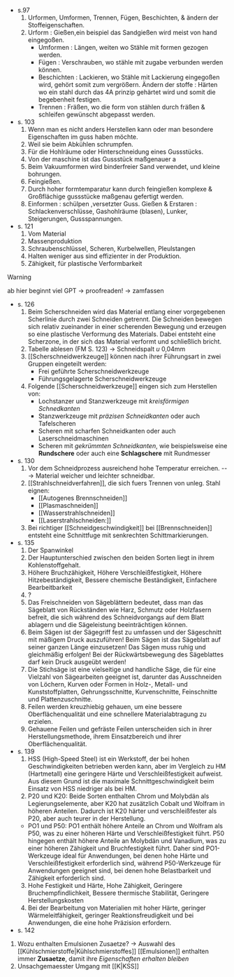 - s.97
	1. Urformen, Umformen, Trennen, Fügen, Beschichten, & ändern der Stoffeigenschaften.
	2. Urform : Gießen,ein beispiel das Sandgießen wird meist von hand eingegoßen. 
		- Umformen : Längen, weiten wo Stähle mit formen gezogen werden.
		-  Fügen : Verschrauben, wo stähle mit zugabe verbunden werden können.
		 - Beschichten : Lackieren, wo Stähle mit Lackierung eingegoßen wird, gehört somit zum vergrößern.
		 Ändern der stoffe : Härten wo ein stahl durch das 4A prinzip gehärtet wird und somit die begebenheit festigen.
		- Trennen : Fräßen, wo die form von stählen durch fräßen & schleifen gewünscht abgepasst werden.
- s. 103
	1. Wenn man es nicht anders Herstellen kann oder man besondere Eigenschaften im guss haben möchte.
	2. Weil sie beim Abkühlen schrumpfen.
	3. Für die Hohlräume oder Hinterschneidung eines Gussstücks.
	4. Von der maschine ist das Gussstück maßgenauer a
	5. Beim Vakuumformen wird binderfreier Sand verwendet, und kleine bohrungen.
	6. Feingießen.
	7. Durch hoher formtemparatur kann durch feingießen komplexe & Großflächige gussstücke maßgenau gefertigt werden.
	8. Einformen : schülpen ,versetzter Guss.
	Gießen & Erstaren : Schlackenverschlüsse, Gashohlräume (blasen), Lunker,
	 Steigerungen, Gussspannungen.
- s. 121
	1.  Vom Material
	2. Massenproduktion
	3. Schraubenschlüssel, Scheren, Kurbelwellen, Pleulstangen
	4. Halten weniger aus sind effizienter in der Produktion. 
	5. Zähigkeit, für plastische Verformbarkeit

>[!warning]
ab hier beginnt viel GPT -> proofreaden! -> zamfassen

- s. 126
	1. Beim Scherschneiden wird das Material entlang einer vorgegebenen Scherlinie durch zwei Schneiden getrennt. Die Schneiden bewegen sich relativ zueinander in einer scherenden Bewegung und erzeugen so eine plastische Verformung des Materials. Dabei entsteht eine Scherzone, in der sich das Material verformt und schließlich bricht.
	2. Tabelle ablesen (FM S. 123) -> Schneidspalt *u* 0,04mm
	3. [[Scherschneidwerkzeuge]] können nach ihrer Führungsart in zwei Gruppen eingeteilt werden: 
		- Frei geführte Scherschneidwerkzeuge
		- Führungsgelagerte Scherschneidwerkzeuge
	4. Folgende [[Scherschneidwerkzeuge]] eingen sich zum Herstellen von:
		- Lochstanzer und Stanzwerkzeuge mit *kreisförmigen Schnedkanten* 
		- Stanzwerkzeuge mit *präzisen Schneidkanten* oder auch Tafelscheren
		- Scheren mit scharfen Schneidkanten oder auch Laserschneidmaschinen
		- Scheren mit *gekrümmten Schneidkanten*, wie beispielsweise eine **Rundschere** oder auch eine **Schlagschere** mit Rundmesser
- s. 130
	1. Vor dem Schneidprozess ausreichend hohe Temperatur erreichen. ---> Material weicher und leichter schneidbar. 
	2.  [[Strahlschneidverfahren]], die sich fuers Trennen von unleg. Stahl eignen:
		- [[Autogenes Brennschneiden]]
		- [[Plasmaschneiden]]
		- [[Wasserstrahlschneiden]]
		- [[Laserstrahlschneiden:]]
	3. Bei richtiger [[Schneidgeschwindigkeit]] bei [[Brennschneiden]] entsteht eine Schnittfuge mit senkrechten Schittmarkierungen.
-  s. 135 
	1.  Der Spanwinkel
	2. Der Hauptunterschied zwischen den beiden Sorten liegt in ihrem Kohlenstoffgehalt.
	3. Höhere Bruchzähigkeit, Höhere Verschleißfestigkeit, Höhere Hitzebeständigkeit, Bessere chemische Beständigkeit, Einfachere Bearbeitbarkeit
	4. ?
	5. Das Freischneiden von Sägeblättern bedeutet, dass man das Sägeblatt von Rückständen wie Harz, Schmutz oder Holzfasern befreit, die sich während des Schneidvorgangs auf dem Blatt ablagern und die Sägeleistung beeinträchtigen können.
	6. Beim Sägen ist der Sägegriff fest zu umfassen und der Sägeschnitt mit mäßigem Druck auszuführen! Beim Sägen ist das Sägeblatt auf seiner ganzen Länge einzusetzen! Das Sägen muss ruhig und gleichmäßig erfolgen! Bei der Rückwärtsbewegung des Sägeblattes darf kein Druck ausgeübt werden!
	7. Die Stichsäge ist eine vielseitige und handliche Säge, die für eine Vielzahl von Sägearbeiten geeignet ist, darunter das Ausschneiden von Löchern, Kurven oder Formen in Holz-, Metall- und Kunststoffplatten, Gehrungsschnitte, Kurvenschnitte, Feinschnitte und Plattenzuschnitte.
	8. Feilen werden kreuzhiebig gehauen, um eine bessere Oberflächenqualität und eine schnellere Materialabtragung zu erzielen.
	9. Gehauene Feilen und gefräste Feilen unterscheiden sich in ihrer Herstellungsmethode, ihrem Einsatzbereich und ihrer Oberflächenqualität.
-   s. 139
	1. HSS (High-Speed Steel) ist ein Werkstoff, der bei hohen Geschwindigkeiten betrieben werden kann, aber im Vergleich zu HM (Hartmetall) eine geringere Härte und Verschleißfestigkeit aufweist. Aus diesem Grund ist die maximale Schnittgeschwindigkeit beim Einsatz von HSS niedriger als bei HM.
	2. P20 und K20: Beide Sorten enthalten Chrom und Molybdän als Legierungselemente, aber K20 hat zusätzlich Cobalt und Wolfram in höheren Anteilen. Dadurch ist K20 härter und verschleißfester als P20, aber auch teurer in der Herstellung.
	 - PO1 und P50: PO1 enthält höhere Anteile an Chrom und Wolfram als P50, was zu einer höheren Härte und Verschleißfestigkeit führt. P50 hingegen enthält höhere Anteile an Molybdän und Vanadium, was zu einer höheren Zähigkeit und Bruchfestigkeit führt. Daher sind PO1-Werkzeuge ideal für Anwendungen, bei denen hohe Härte und Verschleißfestigkeit erforderlich sind, während P50-Werkzeuge für Anwendungen geeignet sind, bei denen hohe Belastbarkeit und Zähigkeit erforderlich sind.
	3. Hohe Festigkeit und Härte, Hohe Zähigkeit, Geringere Bruchempfindlichkeit, Bessere thermische Stabilität, Geringere Herstellungskosten
	4. Bei der Bearbeitung von Materialien mit hoher Härte, geringer Wärmeleitfähigkeit, geringer Reaktionsfreudigkeit und bei Anwendungen, die eine hohe Präzision erfordern.
- s. 142
1. Wozu enthalten Emulsionen Zusaetze? -> Auswahl des [[Kühlschmierstoffe|Kühlschmierstoffes]]
    [[Emulsionen]] enthalten immer **Zusaetze**, damit ihre *Eigenschaften erhalten bleiben* 
2. Unsachgemaesster Umgang mit [[K|KSS]]